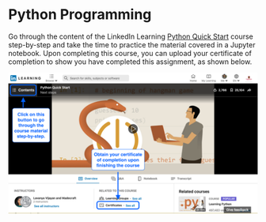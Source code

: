 # Python Programming

Go through the content of the LinkedIn Learning [Python Quick Start](https://www.linkedin.com/learning/python-quick-start/) course step-by-step and take the time to practice the material covered in a Jupyter notebook. Upon completing this course, you can upload your certificate of completion to show you have completed this assignment, as shown below.

![Python Certificate](../linkedFiles/python.png)